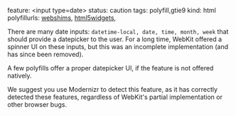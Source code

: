 feature: &lt;input type=date>
status: caution
tags: polyfill,gtie9
kind: html
polyfillurls: [webshims](http://afarkas.github.com/webshim/demos/demos/webforms.html), [html5widgets](http://www.useragentman.com/blog/2010/07/27/cross-browser-html5-forms-using-modernizr-webforms2-and-html5widgets/), 

There are many date inputs: `datetime-local, date, time, month, week` that should provide a datepicker to the user. For a long time, WebKit offered a spinner UI on these inputs, but this was an incomplete implementation (and has since been removed). 

A few polyfills offer a proper datepicker UI, if the feature is not offered natively. 

We suggest you use Modernizr to detect this feature, as it has correctly detected these features, regardless of WebKit's partial implementation or other browser bugs.